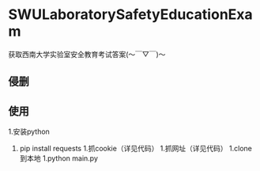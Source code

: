 # SWULaboratorySafetyEducationExam
获取西南大学实验室安全教育考试答案(～￣▽￣)～

## 侵删

## 使用
1.安装python
1.    pip install requests
1.抓cookie（详见代码）
1.抓网址（详见代码）
1.clone到本地
1.python main.py
